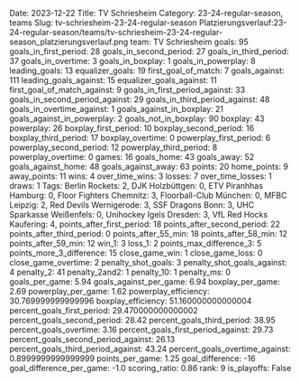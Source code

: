Date: 2023-12-22
Title: TV Schriesheim
Category: 23-24-regular-season, teams
Slug: tv-schriesheim-23-24-regular-season
Platzierungsverlauf:23-24-regular-season/teams/tv-schriesheim-23-24-regular-season_platzierungsverlauf.png
team: TV Schriesheim
goals: 95
goals_in_first_period: 28
goals_in_second_period: 27
goals_in_third_period: 37
goals_in_overtime: 3
goals_in_boxplay: 1
goals_in_powerplay: 8
leading_goals: 13
equalizer_goals: 19
first_goal_of_match: 7
goals_against: 111
leading_goals_against: 15
equalizer_goals_against: 11
first_goal_of_match_against: 9
goals_in_first_period_against: 33
goals_in_second_period_against: 29
goals_in_third_period_against: 48
goals_in_overtime_against: 1
goals_against_in_boxplay: 21
goals_against_in_powerplay: 2
goals_not_in_boxplay: 90
boxplay: 43
powerplay: 26
boxplay_first_period: 10
boxplay_second_period: 16
boxplay_third_period: 17
boxplay_overtime: 0
powerplay_first_period: 6
powerplay_second_period: 12
powerplay_third_period: 8
powerplay_overtime: 0
games: 16
goals_home: 43
goals_away: 52
goals_against_home: 48
goals_against_away: 63
points: 20
home_points: 9
away_points: 11
wins: 4
over_time_wins: 3
losses: 7
over_time_losses: 1
draws: 1
Tags:  Berlin Rockets: 2,  DJK Holzbüttgen: 0,  ETV Piranhhas Hamburg: 0,  Floor Fighters Chemnitz: 3,  Floorball-Club München: 0,  MFBC Leipzig: 2,  Red Devils Wernigerode: 3,  SSF Dragons Bonn: 3,  UHC Sparkasse Weißenfels: 0,  Unihockey Igels Dresden: 3,  VfL Red Hocks Kaufering: 4,
points_after_first_period: 18
points_after_second_period: 22
points_after_third_period: 0
points_after_55_min: 18
points_after_58_min: 12
points_after_59_min: 12
win_1: 3
loss_1: 2
points_max_difference_3: 5
points_more_3_difference: 15
close_game_win: 1
close_game_loss: 0
close_game_overtime: 2
penalty_shot_goals: 3
penalty_shot_goals_against: 4
penalty_2: 41
penalty_2and2: 1
penalty_10: 1
penalty_ms: 0
goals_per_game: 5.94
goals_against_per_game: 6.94
boxplay_per_game: 2.69
powerplay_per_game: 1.62
powerplay_efficiency: 30.769999999999996
boxplay_efficiency: 51.160000000000004
percent_goals_first_period: 29.470000000000002
percent_goals_second_period: 28.42
percent_goals_third_period: 38.95
percent_goals_overtime: 3.16
percent_goals_first_period_against: 29.73
percent_goals_second_period_against: 26.13
percent_goals_third_period_against: 43.24
percent_goals_overtime_against: 0.8999999999999999
points_per_game: 1.25
goal_difference: -16
goal_difference_per_game: -1.0
scoring_ratio: 0.86
rank: 9
is_playoffs: False
